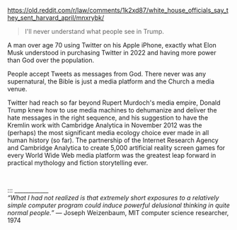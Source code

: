 https://old.reddit.com/r/law/comments/1k2xd87/white_house_officials_say_they_sent_harvard_april/mnxrybk/

>  I'll never understand what people see in Trump.

A man over age 70 using Twitter on his Apple iPhone, exactly what Elon Musk understood in purchasing Twitter in 2022 and having more power than God over the population.

People accept Tweets as messages from God. There never was any supernatural, the Bible is just a media platform and the Church a media venue.

Twitter had reach so far beyond Rupert Murdoch's media empire, Donald Trump knew how to use media machines to dehumanize and deliver the hate messages in the right sequence, and his suggestion to have the Kremlin work with Cambridge Analytica in November 2012 was the (perhaps) the most significant media ecology choice ever made in all human history (so far). The partnership of the Internet Research Agency and Cambridge Analytica to create 5,000 artificial reality screen games for every World Wide Web media platform was the greatest leap forward in practical mythology and fiction storytelling ever.

&nbsp;

::: ____________        
*“What I had not realized is that extremely short exposures to a relatively simple computer program could induce powerful delusional thinking in quite normal people.”* ― Joseph Weizenbaum, MIT computer science researcher, 1974
